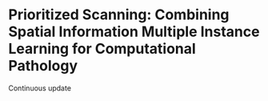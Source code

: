 # Prioritized Scanning: Combining Spatial Information Multiple Instance Learning for Computational Pathology

Continuous update